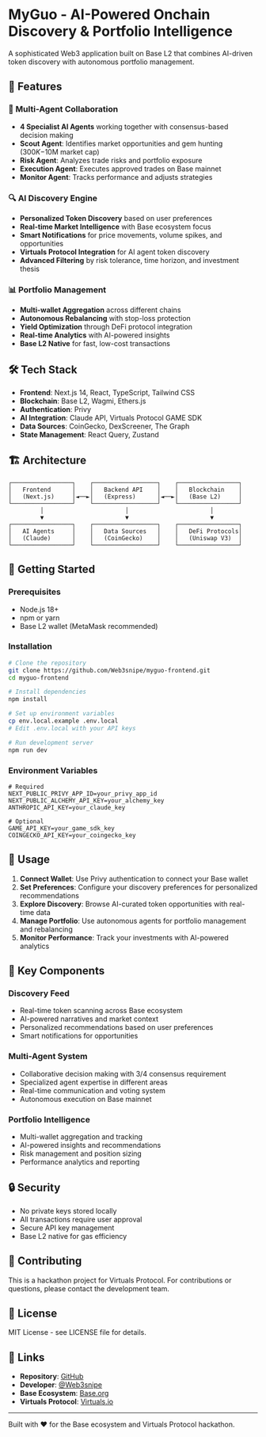 # MyGuo - AI-Powered Onchain Discovery & Portfolio Intelligence

A sophisticated Web3 application built on Base L2 that combines AI-driven token discovery with autonomous portfolio management.

## 🚀 Features

### 🤖 Multi-Agent Collaboration
- **4 Specialist AI Agents** working together with consensus-based decision making
- **Scout Agent**: Identifies market opportunities and gem hunting ($300K-$10M market cap)
- **Risk Agent**: Analyzes trade risks and portfolio exposure
- **Execution Agent**: Executes approved trades on Base mainnet
- **Monitor Agent**: Tracks performance and adjusts strategies

### 🔍 AI Discovery Engine
- **Personalized Token Discovery** based on user preferences
- **Real-time Market Intelligence** with Base ecosystem focus
- **Smart Notifications** for price movements, volume spikes, and opportunities
- **Virtuals Protocol Integration** for AI agent token discovery
- **Advanced Filtering** by risk tolerance, time horizon, and investment thesis

### 📊 Portfolio Management
- **Multi-wallet Aggregation** across different chains
- **Autonomous Rebalancing** with stop-loss protection
- **Yield Optimization** through DeFi protocol integration
- **Real-time Analytics** with AI-powered insights
- **Base L2 Native** for fast, low-cost transactions

## 🛠 Tech Stack

- **Frontend**: Next.js 14, React, TypeScript, Tailwind CSS
- **Blockchain**: Base L2, Wagmi, Ethers.js
- **Authentication**: Privy
- **AI Integration**: Claude API, Virtuals Protocol GAME SDK
- **Data Sources**: CoinGecko, DexScreener, The Graph
- **State Management**: React Query, Zustand

## 🏗 Architecture

```
┌─────────────────┐    ┌──────────────────┐    ┌─────────────────┐
│   Frontend      │    │   Backend API    │    │   Blockchain    │
│   (Next.js)     │◄──►│   (Express)      │◄──►│   (Base L2)     │
└─────────────────┘    └──────────────────┘    └─────────────────┘
         │                       │                       │
         ▼                       ▼                       ▼
┌─────────────────┐    ┌──────────────────┐    ┌─────────────────┐
│   AI Agents     │    │   Data Sources   │    │   DeFi Protocols│
│   (Claude)      │    │   (CoinGecko)    │    │   (Uniswap V3)  │
└─────────────────┘    └──────────────────┘    └─────────────────┘
```

## 🚀 Getting Started

### Prerequisites
- Node.js 18+
- npm or yarn
- Base L2 wallet (MetaMask recommended)

### Installation

```bash
# Clone the repository
git clone https://github.com/Web3snipe/myguo-frontend.git
cd myguo-frontend

# Install dependencies
npm install

# Set up environment variables
cp env.local.example .env.local
# Edit .env.local with your API keys

# Run development server
npm run dev
```

### Environment Variables

```env
# Required
NEXT_PUBLIC_PRIVY_APP_ID=your_privy_app_id
NEXT_PUBLIC_ALCHEMY_API_KEY=your_alchemy_key
ANTHROPIC_API_KEY=your_claude_key

# Optional
GAME_API_KEY=your_game_sdk_key
COINGECKO_API_KEY=your_coingecko_key
```

## 📱 Usage

1. **Connect Wallet**: Use Privy authentication to connect your Base wallet
2. **Set Preferences**: Configure your discovery preferences for personalized recommendations
3. **Explore Discovery**: Browse AI-curated token opportunities with real-time data
4. **Manage Portfolio**: Use autonomous agents for portfolio management and rebalancing
5. **Monitor Performance**: Track your investments with AI-powered analytics

## 🎯 Key Components

### Discovery Feed
- Real-time token scanning across Base ecosystem
- AI-powered narratives and market context
- Personalized recommendations based on user preferences
- Smart notifications for opportunities

### Multi-Agent System
- Collaborative decision making with 3/4 consensus requirement
- Specialized agent expertise in different areas
- Real-time communication and voting system
- Autonomous execution on Base mainnet

### Portfolio Intelligence
- Multi-wallet aggregation and tracking
- AI-powered insights and recommendations
- Risk management and position sizing
- Performance analytics and reporting

## 🔒 Security

- No private keys stored locally
- All transactions require user approval
- Secure API key management
- Base L2 native for gas efficiency

## 🤝 Contributing

This is a hackathon project for Virtuals Protocol. For contributions or questions, please contact the development team.

## 📄 License

MIT License - see LICENSE file for details.

## 🔗 Links

- **Repository**: [GitHub](https://github.com/Web3snipe/myguo-frontend)
- **Developer**: [@Web3snipe](https://github.com/Web3snipe)
- **Base Ecosystem**: [Base.org](https://base.org)
- **Virtuals Protocol**: [Virtuals.io](https://virtuals.io)

---

Built with ❤️ for the Base ecosystem and Virtuals Protocol hackathon.<!-- Update 10 -->
<!-- Update 20 -->
<!-- Update 30 -->
<!-- Update 40 -->
<!-- Update 50 -->
<!-- Update 60 -->
<!-- Update 70 -->
